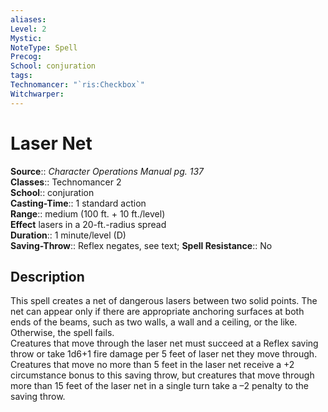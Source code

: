 ```yaml
---
aliases: 
Level: 2
Mystic: 
NoteType: Spell
Precog: 
School: conjuration 
tags: 
Technomancer: "`ris:Checkbox`"
Witchwarper: 
---
```


# Laser Net

**Source**:: _Character Operations Manual pg. 137_  
**Classes**:: Technomancer 2  
**School**:: conjuration  
**Casting-Time**:: 1 standard action  
**Range**:: medium (100 ft. + 10 ft./level)  
**Effect** lasers in a 20-ft.-radius spread  
**Duration**:: 1 minute/level (D)  
**Saving-Throw**:: Reflex negates, see text;
**Spell Resistance**:: No

## Description

This spell creates a net of dangerous lasers between two solid points. The net can appear only if there are appropriate anchoring surfaces at both ends of the beams, such as two walls, a wall and a ceiling, or the like. Otherwise, the spell fails.  
Creatures that move through the laser net must succeed at a Reflex saving throw or take 1d6+1 fire damage per 5 feet of laser net they move through. Creatures that move no more than 5 feet in the laser net receive a +2 circumstance bonus to this saving throw, but creatures that move through more than 15 feet of the laser net in a single turn take a –2 penalty to the saving throw.
